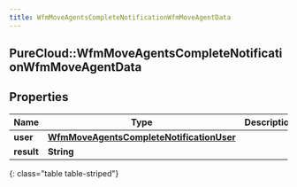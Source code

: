```yaml
---
title: WfmMoveAgentsCompleteNotificationWfmMoveAgentData
---
```

## PureCloud::WfmMoveAgentsCompleteNotificationWfmMoveAgentData

## Properties

|Name | Type | Description | Notes|
|------------ | ------------- | ------------- | -------------|
| **user** | [**WfmMoveAgentsCompleteNotificationUser**](WfmMoveAgentsCompleteNotificationUser.html) |  | [optional] |
| **result** | **String** |  | [optional] |
{: class="table table-striped"}


